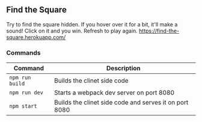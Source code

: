 ## Find the Square 

Try to find the square hidden. If you hover over it for a bit, it'll make a sound! Click on it and you win. Refresh to play again.
https://find-the-square.herokuapp.com/

### Commands
Command | Description
--- | ---
`npm run build` | Builds the clinet side code
`npm run dev` | Starts a webpack dev server on port 8080
`npm start` | Builds the clinet side code and serves it on port 8080
